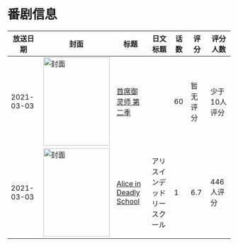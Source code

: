 # 番剧信息

|放送日期|封面|标题|日文标题|话数|评分|评分人数|
|---|---|---|---|---|---|---|
|2021-03-03|<img src="https://lain.bgm.tv/pic/cover/c/05/53/329158_8LE5t.jpg" alt="封面" style="width:150px;height:200px;object-fit:cover;">|[首席御灵师 第二季](https://bangumi.tv/subject/329158)||60|暂无评分|少于10人评分|
|2021-03-03|<img src="https://lain.bgm.tv/pic/cover/c/40/d1/189777_n5584.jpg" alt="封面" style="width:150px;height:200px;object-fit:cover;">|[Alice in Deadly School](https://bangumi.tv/subject/189777)|アリスインデッドリースクール|1|6.7|446人评分|
